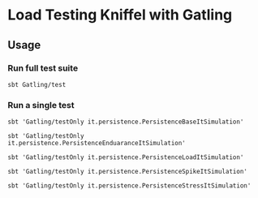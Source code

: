 # Load Testing Kniffel with Gatling

## Usage
### Run full test suite
``sbt Gatling/test``
### Run a single test
``sbt 'Gatling/testOnly it.persistence.PersistenceBaseItSimulation'``

``sbt 'Gatling/testOnly it.persistence.PersistenceEnduaranceItSimulation'``

``sbt 'Gatling/testOnly it.persistence.PersistenceLoadItSimulation'``

``sbt 'Gatling/testOnly it.persistence.PersistenceSpikeItSimulation'``

``sbt 'Gatling/testOnly it.persistence.PersistenceStressItSimulation'``

